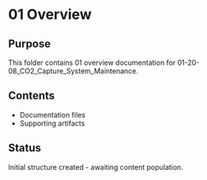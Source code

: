 # 01 Overview

## Purpose
This folder contains 01 overview documentation for 01-20-08_CO2_Capture_System_Maintenance.

## Contents
- Documentation files
- Supporting artifacts

## Status
Initial structure created - awaiting content population.
